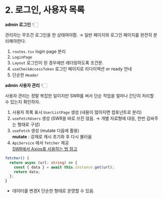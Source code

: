 # 2. 로그인, 사용자 목록

**admin 로그인** 👇🏻

관리자는 무조건 로그인을 한 상태여야함.
→ 일반 페이지와 로그인 페이지를 완전히 분리해야한다.

1. `routes.tsx` login page 분리
2. `LoginPage`
3. `Layout` 로그인이 된 경우에만 레더링하도록 조건문.
4. `useCheckAccessToken` 로그인 페이지로 리다이렉션 or ready 안내
5. 단순한 `Header`

**admin 사용자 관리** 👇🏻

사용자 관리는 정말 복잡한 일이지만 SWR를 써서 단순 작업을 얼마나 간단히 처리할 수 있는지 확인하자.

1. 사용자 목록 표시 `UserListPage` 생성 (내용이 많아지면 컴포넌트로 분리)
2. `useFetchUsers` 생성 (SWR을 바로 쓰진 않음. → 개별 자료형에 대응, 한번 감싸주는 형태로 구성)
3. `useFetch` 생성 (mutate 다음에 활용)\
  **mutate** : 강제로 캐시 초기화 후 다시 불러옴
4. `ApiService` 에서 `fetcher` 제공 \
[SWR에서 Axios를 사용하는 법 참고](https://swr.vercel.app/ko/docs/data-fetching#axios)

```ts
fetcher() {
  return async (url: string) => {
    const { data } = await this.instance.get(url);
    return data;
  };
}
```

- 데이터를 변경X 단순한 형태로 운영할 수 있음.
